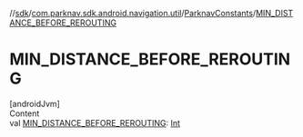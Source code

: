 //[sdk](../../../index.md)/[com.parknav.sdk.android.navigation.util](../index.md)/[ParknavConstants](index.md)/[MIN_DISTANCE_BEFORE_REROUTING](-m-i-n_-d-i-s-t-a-n-c-e_-b-e-f-o-r-e_-r-e-r-o-u-t-i-n-g.md)



# MIN_DISTANCE_BEFORE_REROUTING  
[androidJvm]  
Content  
val [MIN_DISTANCE_BEFORE_REROUTING](-m-i-n_-d-i-s-t-a-n-c-e_-b-e-f-o-r-e_-r-e-r-o-u-t-i-n-g.md): [Int](https://kotlinlang.org/api/latest/jvm/stdlib/kotlin/-int/index.html)  



